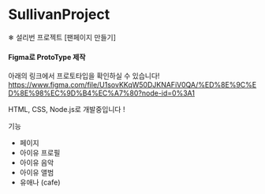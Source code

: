 # SullivanProject
❄ 설리번 프로젝트 [팬페이지 만들기] 

#### Figma로 ProtoType 제작
아래의 링크에서 프로토타입을 확인하실 수 있습니다! 
https://www.figma.com/file/U1sovKKqW50DJKNAFiV0QA/%ED%8E%9C%ED%8E%98%EC%9D%B4%EC%A7%80?node-id=0%3A1

HTML, CSS, Node.js로 개발중입니다 !

기능 
- 페이지 
- 아이유 프로필
- 아이유 음악
- 아이유 앨범
- 유애나 (cafe)
